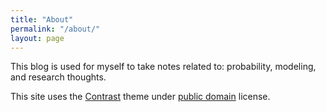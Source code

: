 ```yaml
---
title: "About"
permalink: "/about/"
layout: page
---
```


This blog is used for myself to take notes related to: probability, modeling, and research thoughts.

This site uses the [Contrast](https://github.com/niklasbuschmann/contrast) theme under [public domain](http://unlicense.org/) license.